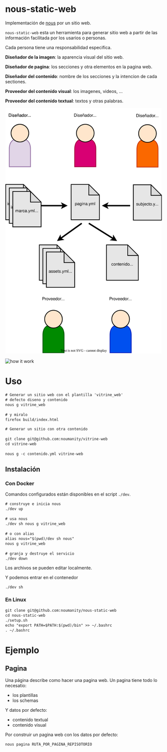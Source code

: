 # nous-static-web


Implementación de [nous](https://github.com/noumanity/nous) por un sitio web.


`nous-static-web` esta un herramienta para generar sitio web a partir de las información facilitada por los usarios o personas.

Cada persona tiene una responsabilidad especifica. 

**Diseñador de la imagen**: la aparencia visual del sitio web.

**Diseñador de pagina**: los secciones y otra elementos en la pagina web.

**Diseñador del contenido**: nombre de los secciones y la intencion de cada sectiones.

**Proveedor del contenido visual**: los imagenes, videos, ...

**Proveedor del contenido textual**: textos y otras palabras.


![Personas y responsabilitad](./doc/assets/personas.svg)








![how it work](https://docs.google.com/drawings/d/e/2PACX-1vRc84d-4sMrHAsqcDveEi5NEfdTqYe3cPM3zjkyHIktrrm2Wxv5_vm_cUBnqGU-QQZdtyHwKQVB4qjy/pub?w=1006&h=854)



# Uso

```
# Generar un sitio web con el plantilla 'vitrine_web'
# defecto diseno y contenido 
nous g vitrine_web

# y miralo
firefox build/index.html
```


```
# Generar un sitio con otra contenido

git clone git@github.com:noumanity/vitrine-web
cd vitrine-web

nous g -c contenido.yml vitrine-web
```


## Instalación


### Con Docker

Comandos configurados están disponibles en el script `./dev`.
```
# construye e inicia nous
./dev up

# usa nous
./dev sh nous g vitrine_web 

# o con alias
alias nous="$(pwd)/dev sh nous"
nous g vitrine_web 

# granja y destruye el servicio
./dev down
```

Los archivos se pueden editar localmente.

Y podemos entrar en el contenedor

```
./dev sh
```

### En Linux

```
git clone git@github.com:noumanity/nous-static-web
cd nous-static-web
./setup.sh
echo "export PATH=$PATH:$(pwd)/bin" >> ~/.bashrc
. ~/.bashrc
````


# Ejemplo

## Pagina

Una página describe como hacer una pagina web. Un  pagina tiene todo lo necesatio:

  - los plantillas
  - los schemas

Y datos por defecto:
  - contenido textual
  - contenido visual

Por construir un pagina web con los datos por defecto:

```
nous pagina RUTA_POR_PAGINA_REPISOTORIO
```



